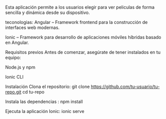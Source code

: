 Esta aplicación permite a los usuarios elegir para ver peliculas de forma sencilla y dinámica desde su dispositivo. 

teconologias: Angular – Framework frontend para la construcción de interfaces web modernas.

Ionic – Framework para desarrollo de aplicaciones móviles híbridas basado en Angular.


Requisitos previos Antes de comenzar, asegúrate de tener instalados en tu equipo:

Node.js y npm

Ionic CLI


Instalación Clona el repositorio: git clone https://github.com/tu-usuario/tu-repo.git cd tu-repo

Instala las dependencias : npm install

Ejecuta la aplicación Ionic: ionic serve
